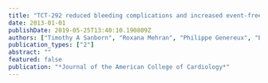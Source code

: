 ```yaml
---
title: "TCT-292 reduced bleeding complications and increased event-free survival with femoral vascular closure device use and bivalirudin in stemi patients undergoing primary angioplasty in the horizons-ami trial"
date: 2013-01-01
publishDate: 2019-05-25T13:40:10.190809Z
authors: ["Timothy A Sanborn", "Roxana Mehran", "Philippe Genereux", "Bernhard Witzenbichler", "Sorin Brener", "Ajay J Kirtane", "Tom McAndrew", "Dominic Francese", "Ran Kornowski", "Dariusz Dudek", " others"]
publication_types: ["2"]
abstract: ""
featured: false
publication: "*Journal of the American College of Cardiology*"
---
```


